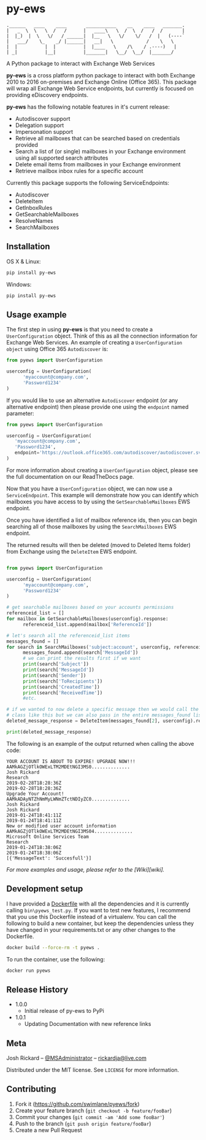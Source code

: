 # py-ews

```
.______   ____    ____       ___________    __    ____   _______.
|   _  \  \   \  /   /      |   ____\   \  /  \  /   /  /       |
|  |_)  |  \   \/   / ______|  |__   \   \/    \/   /  |   (----`
|   ___/    \_    _/ |______|   __|   \            /    \   \    
|  |          |  |          |  |____   \    /\    / .----)   |   
| _|          |__|          |_______|   \__/  \__/  |_______/    
```                                                       
A Python package to interact with Exchange Web Services

**py-ews** is a cross platform python package to interact with both Exchange 2010 to 2016 on-premises and Exchange Online (Office 365).  This package will wrap all Exchange Web Service endpoints, but currently is focused on providing eDiscovery endpoints. 



**py-ews** has the following notable features in it's current release:

* Autodiscover support
* Delegation support
* Impersonation support
* Retrieve all mailboxes that can be searched based on credentials provided
* Search a list of (or single) mailboxes in your Exchange environment using all supported search attributes
* Delete email items from mailboxes in your Exchange environment
* Retrieve mailbox inbox rules for a specific account

Currently this package supports the following ServiceEndpoints:

* Autodiscover
* DeleteItem
* GetInboxRules
* GetSearchableMailboxes
* ResolveNames
* SearchMailboxes


## Installation

OS X & Linux:

```sh
pip install py-ews
```

Windows:

```sh
pip install py-ews
```

## Usage example

The first step in using **py-ews** is that you need to create a `UserConfiguration` object.  Think of this as all the connection information for Exchange Web Services.  An example of creating a `UserConfiguration object` using Office 365 `Autodiscover` is:

```python
from pyews import UserConfiguration

userconfig = UserConfiguration(
      'myaccount@company.com',
      'Password1234'
)
```


If you would like to use an alternative `Autodiscover` endpoint (or any alternative endpoint) then please provide one using the `endpoint` named parameter:

```python
from pyews import UserConfiguration

userconfig = UserConfiguration(
   'myaccount@company.com',
   'Password1234',
   endpoint='https://outlook.office365.com/autodiscover/autodiscover.svc'
)
```

For more information about creating a `UserConfiguration` object, please see the full documentation on our ReadTheDocs page.

Now that you have a `UserConfiguration` object, we can now use a `ServiceEndpoint`.  This example will demonstrate how you can identify which mailboxes you have access to by using the `GetSearchableMailboxes` EWS endpoint.

Once you have identified a list of mailbox reference ids, then you can begin searching all of those mailboxes by using the `SearchMailboxes` EWS endpoint.

The returned results will then be deleted (moved to Deleted Items folder) from Exchange using the `DeleteItem` EWS endpoint.

```python

from pyews import UserConfiguration

userconfig = UserConfiguration(
      'myaccount@company.com',
      'Password1234'
)

# get searchable mailboxes based on your accounts permissions
referenceid_list = []
for mailbox in GetSearchableMailboxes(userconfig).response:
      referenceid_list.append(mailbox['ReferenceId'])

# let's search all the referenceid_list items
messages_found = []
for search in SearchMailboxes('subject:account', userconfig, referenceid_list).response:
      messages_found.append(search['MessageId'])
      # we can print the results first if we want
      print(search['Subject'])
      print(search['MessageId'])
      print(search['Sender'])
      print(search['ToRecipients'])
      print(search['CreatedTime'])
      print(search['ReceivedTime'])
      #etc.

# if we wanted to now delete a specific message then we would call the DeleteItem 
# class like this but we can also pass in the entire messages_found list
deleted_message_response = DeleteItem(messages_found[2], userconfig).response

print(deleted_message_response)
```

The following is an example of the output returned when calling the above code:

```output
YOUR ACCOUNT IS ABOUT TO EXPIRE! UPGRADE NOW!!!
AAMkAGZjOTlkOWExLTM2MDEtNGI3MS0..............
Josh Rickard
Research
2019-02-28T18:28:36Z
2019-02-28T18:28:36Z
Upgrade Your Account!
AAMkADAyNTZhNmMyLWNmZTctNDIyZC0..............
Josh Rickard
Josh Rickard 
2019-01-24T18:41:11Z
2019-01-24T18:41:11Z
New or modified user account information
AAMkAGZjOTlkOWExLTM2MDEtNGI3MS04.............. 
Microsoft Online Services Team
Research
2019-01-24T18:38:06Z
2019-01-24T18:38:06Z
[{'MessageText': 'Succesfull'}]
```

_For more examples and usage, please refer to the [Wiki][wiki]._

## Development setup

I have provided a [Dockerfile](Dockerfile) with all the dependencies and it is currently calling `bin\pyews_test.py`.  If you want to test new features, I recommend that you use this Dockerfile instead of a virtualenv.  You can call the following to build a new container, but keep the dependencies unless they have changed in your requirements.txt or any other changes to the Dockerfile.

```sh
docker build --force-rm -t pyews .
```

To run the container, use the following:

```sh
docker run pyews
```

## Release History

* 1.0.0
   * Initial release of py-ews to PyPi
* 1.0.1
   * Updating Documentation with new reference links

## Meta

Josh Rickard – [@MSAdministrator](https://twitter.com/MSAdministrator) – rickardja@live.com

Distributed under the MIT license. See ``LICENSE`` for more information.

## Contributing

1. Fork it (<https://github.com/swimlane/pyews/fork>)
2. Create your feature branch (`git checkout -b feature/fooBar`)
3. Commit your changes (`git commit -am 'Add some fooBar'`)
4. Push to the branch (`git push origin feature/fooBar`)
5. Create a new Pull Request
